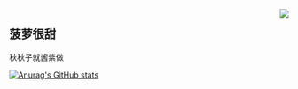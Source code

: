 <img align="right" src="https://count.getloli.com/get/@:NiKuliCat?theme=rule39">

## 菠萝很甜
秋秋子就酱紫做



[![Anurag's GitHub stats](https://github-readme-stats.vercel.app/api?username=NiKuliCat)](https://github.com/anuraghazra/github-readme-stats)
